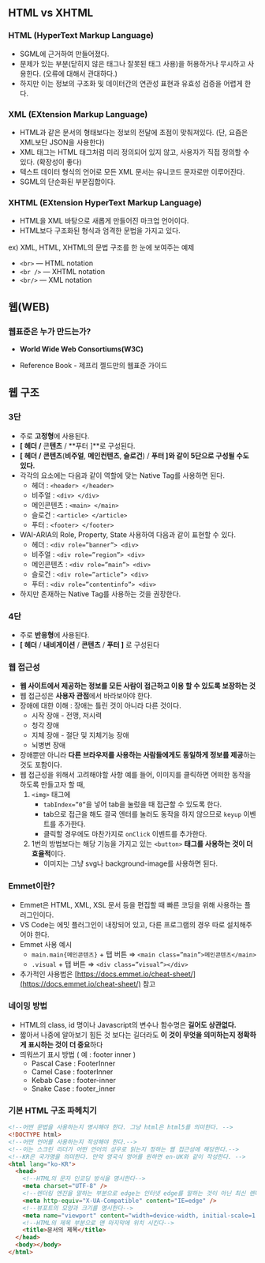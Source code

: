 ## HTML vs XHTML

### HTML (HyperText Markup Language)

- SGML에 근거하여 만들어졌다.
- 문제가 있는 부분(닫히지 않은 태그나 잘못된 태그 사용)을 허용하거나 무시하고 사용한다. (오류에 대해서 관대하다.)
- 하지만 이는 정보의 구조화 및 데이터간의 연관성 표현과 유효성 검증을 어렵게 한다.

### XML (EXtension Markup Language)

- HTML과 같은 문서의 형태보다는 정보의 전달에 초점이 맞춰져있다.
  (단, 요즘은 XML보단 JSON을 사용한다)
- XML 태그는 HTML 태그처럼 미리 정의되어 있지 않고, 사용자가 직접 정의할 수 있다. (확장성이 좋다)
- 텍스트 데이터 형식의 언어로 모든 XML 문서는 유니코드 문자로만 이루어진다.
- SGML의 단순화된 부분집합이다.

### XHTML (EXtension HyperText Markup Language)

- HTML을 XML 바탕으로 새롭게 만들어진 마크업 언어이다.
- HTML보다 구조화된 형식과 엄격한 문법을 가지고 있다.

ex) XML, HTML, XHTML의 문법 구조를 한 눈에 보여주는 예제

- `<br>` — HTML notation
- `<br />` — XHTML notation
- `<br/>` — XML notation

## 웹(WEB)

### 웹표준은 누가 만드는가?

- **World Wide Web Consortiums(W3C)**

- Reference Book - 제프리 젤드만의 웹표준 가이드

## 웹 구조

### 3단

- 주로 **고정형**에 사용된다.
- **[ 헤더 /** 콘**텐츠** / **푸터 ]**로 구성된다.
- **[ 헤더 /** **콘텐츠**(**비주얼**, **메인컨텐츠**, **슬로건**) / **푸터 ]와 같이 5단으로 구성될 수도 있다.**
- 각각의 요소에는 다음과 같이 역할에 맞는 Native Tag를 사용하면 된다.
  - 헤더 : `<header> </header>`
  - 비주얼 : `<div> </div>`
  - 메인콘텐츠 : `<main> </main>`
  - 슬로건 : `<article> </article>`
  - 푸터 : `<footer> </footer>`
- WAI-ARIA의 Role, Property, State 사용하여 다음과 같이 표현할 수 있다.
  - 헤더 : `<div role=”banner”> <div>`
  - 비주얼 : `<div role=”region”> <div>`
  - 메인콘텐츠 : `<div role=”main”> <div>`
  - 슬로건 : `<div role=”article”> <div>`
  - 푸터 : `<div role=”contentinfo”> <div>`
- 하지만 존재하는 Native Tag를 사용하는 것을 권장한다.

### 4단

- 주로 **반응형**에 사용된다.
- **[ 헤더** / **내비게이션** / **콘텐츠** / **푸터 ]** 로 구성된다

### 웹 접근성

- **웹 사이트에서 제공하는 정보를 모든 사람이 접근하고 이용 할 수 있도록 보장하는 것**
- 웹 접근성은 **사용자 관점**에서 바라보아야 한다.
- 장애에 대한 이해 : 장애는 틀린 것이 아니라 다른 것이다.
  - 시작 장애 - 전맹, 저시력
  - 청각 장애
  - 지체 장애 - 절단 및 지체기능 장애
  - 뇌병변 장애
- 장애뿐만 아니라 **다른 브라우저를 사용하는 사람들에게도 동일하게 정보를 제공**하는 것도 포함이다.
- 웹 접근성을 위해서 고려해야할 사항
  예를 들어, 이미지를 클릭하면 어떠한 동작을 하도록 만들고자 할 때,
  1. `<img>` 태그에
     - `tabIndex=”0”`을 넣어 tab을 눌렀을 때 접근할 수 있도록 한다.
     - tab으로 접근을 해도 결국 엔터를 눌러도 동작을 하지 않으므로 `keyup` 이벤트를 추가한다.
     - 클릭할 경우에도 마찬가지로 `onClick` 이벤트를 추가한다.
  2. 1번의 방법보다는 해당 기능을 가지고 있는 `<button>` **태그를 사용하는 것이 더 효율적**이다.
     - 이미지는 그냥 svg나 background-image를 사용하면 된다.

### Emmet이란?

- Emmet은 HTML, XML, XSL 문서 등을 편집할 때 빠른 코딩을 위해 사용하는 플러그인이다.
- VS Code는 에밋 플러그인이 내장되어 있고, 다른 프로그램의 경우 따로 설치해주어야 한다.
- Emmet 사용 예시
  - `main.main{메인콘텐츠}` + 탭 버튼 ⇒ `<main class=”main”>메인콘텐츠</main>`
  - `.visual` + 탭 버튼 ⇒ `<div class=”visual”></div>`
- 추가적인 사용법은 [https://docs.emmet.io/cheat-sheet/](https://docs.emmet.io/cheat-sheet/) 참고

### 네이밍 방법

- HTML의 class, id 명이나 Javascript의 변수나 함수명은 **길어도 상관없다.**
- 짧아서 나중에 알아보기 힘든 것 보다는 길더라도 **이 것이 무엇을 의미하는지 정확하게 표시하는 것이 더 중요**하다
- 띄워쓰기 표시 방법 ( 예 : footer inner )
  - Pascal Case : FooterInner
  - Camel Case : footerInner
  - Kebab Case : footer-inner
  - Snake Case : footer_inner

### 기본 HTML 구조 파헤치기

```html
<!--어떤 문법을 사용하는지 명시해야 한다. 그냥 html은 html5를 의미한다. -->
<!DOCTYPE html>
<!--어떤 언어를 사용하는지 작성해야 한다.-->
<!--이는 스크린 리더가 어떤 언어의 성우로 읽는지 정하는 웹 접근성에 해당한다.-->
<!--KR은 국가명을 의미한다. 만약 영국식 영어를 원하면 en-UK와 같이 작성한다. -->
<html lang="ko-KR">
  <head>
    <!--HTML의 문자 인코딩 방식을 명시한다-->
    <meta charset="UTF-8" />
    <!--렌더링 엔진을 말하는 부분으로 edge는 인터넷 edge를 말하는 것이 아닌 최신 렌더링 엔진 실행하는 것을 말한다-->
    <meta http-equiv="X-UA-Compatible" content="IE=edge" />
    <!--뷰포트의 모양과 크기를 명시한다-->
    <meta name="viewport" content="width=device-width, initial-scale=1.0" />
    <!--HTML의 제목 부분으로 맨 마지막에 위치 시킨다-->
    <title>문서의 제목</title>
  </head>
  <body></body>
</html>
```
